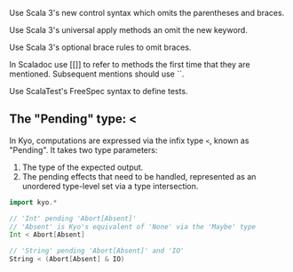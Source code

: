 Use Scala 3's new control syntax which omits the parentheses and braces.

Use Scala 3's universal apply methods an omit the new keyword.

Use Scala 3's optional brace rules to omit braces.

In Scaladoc use [[]] to refer to methods the first time that they are mentioned. Subsequent mentions should use ``.

Use ScalaTest's FreeSpec syntax to define tests.

## The "Pending" type: <

In Kyo, computations are expressed via the infix type `<`, known as "Pending". It takes two type parameters:

1. The type of the expected output.
2. The pending effects that need to be handled, represented as an unordered type-level set via a type intersection.

```scala
import kyo.*

// 'Int' pending 'Abort[Absent]'
// 'Absent' is Kyo's equivalent of 'None' via the 'Maybe' type
Int < Abort[Absent]

// 'String' pending 'Abort[Absent]' and 'IO'
String < (Abort[Absent] & IO)
```